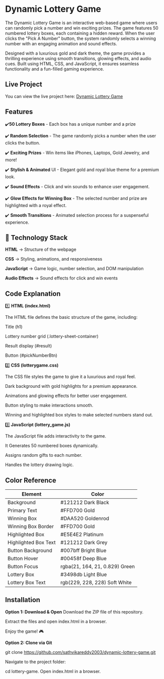 
# Dynamic Lottery Game
The Dynamic Lottery Game is an interactive web-based game where users can randomly pick a number and win exciting prizes. The game features 50 numbered lottery boxes, each containing a hidden reward. When the user clicks the "Pick A Number" button, the system randomly selects a winning number with an engaging animation and sound effects.

Designed with a luxurious gold and dark theme, the game provides a thrilling experience using smooth transitions, glowing effects, and audio cues. Built using HTML, CSS, and JavaScript, it ensures seamless functionality and a fun-filled gaming experience.

## Live Project

You can view the live project here: [Dynamic Lottery Game](https://dynamic-lottery-game.netlify.app/)

##  Features

✔️<b>50 Lottery Boxes</b> - Each box has a unique number and a prize

✔️<b> Random Selection</b> - The game randomly picks a number when the user clicks the button.

✔️ <b>Exciting Prizes</b> - Win items like iPhones, Laptops, Gold Jewelry, and more!

✔️ <b>Stylish & Animated</b> UI - Elegant gold and royal blue theme for a premium look.

✔️ <b>Sound Effects</b> - Click and win sounds to enhance user engagement.

✔️ <b>Glow Effects for Winning Box</b> - The selected number and prize are highlighted with a royal effect.

✔️ <b>Smooth Transitions</b> - Animated selection process for a suspenseful experience.




## 🚀 Technology Stack
<b>HTML</b> → Structure of the webpage

<b>CSS</b> → Styling, animations, and responsiveness

<b>JavaScript </b>→ Game logic, number selection, and DOM manipulation

<b>Audio Effects</b> → Sound effects for click and win events

## Code Explanation

1️⃣ <b>HTML (index.html)</b>

The HTML file defines the basic structure of the game, including:

Title (h1)

Lottery number grid (.lottery-sheet-container)

Result display (#result)

Button (#pickNumberBtn)

2️⃣<b> CSS (lotterygame.css)</b>

The CSS file styles the game to give it a luxurious and royal feel.

Dark background with gold highlights for a premium appearance.

Animations and glowing effects for better user engagement.

Button styling to make interactions smooth.

Winning and highlighted box styles to make selected numbers stand out.

3️⃣<b> JavaScript (lottery_game.js)</b>

The JavaScript file adds interactivity to the game.

 It Generates 50 numbered boxes dynamically.

Assigns random gifts to each number.

Handles the lottery drawing logic.


## Color Reference

| Element            | Color       |                                                             
| ----------------- | ------------------------------------------------------------------ |
| Background | #121212 Dark Black  |
| Primary Text | #FFD700 Gold |
|Winning Box | #DAA520 Goldenrod |
| Winning Box Border | #FFD700 Gold |
| Highlighted Box | #E5E4E2 Platinum |
| Highlighted Box Text | #121212 Dark Grey |
| Button Background | #007bff Bright Blue |
| Button Hover | #00458f Deep Blue |
| Button Focus | rgba(21, 164, 21, 0.829) Green |
|Lottery Box | #3498db Light Blue |
| Lottery Box Text | rgb(229, 228, 228) Soft White |

## Installation

<b>Option 1: Download & Open</b>
Download the ZIP file of this repository.

Extract the files and open index.html in a browser.

Enjoy the game! 🎮

<b>Option 2: Clone via Git</b>

git clone https://github.com/sathvikareddy2003/dynamic-lottery-game.git

Navigate to the project folder:

cd lottery-game.
Open index.html in a browser.
